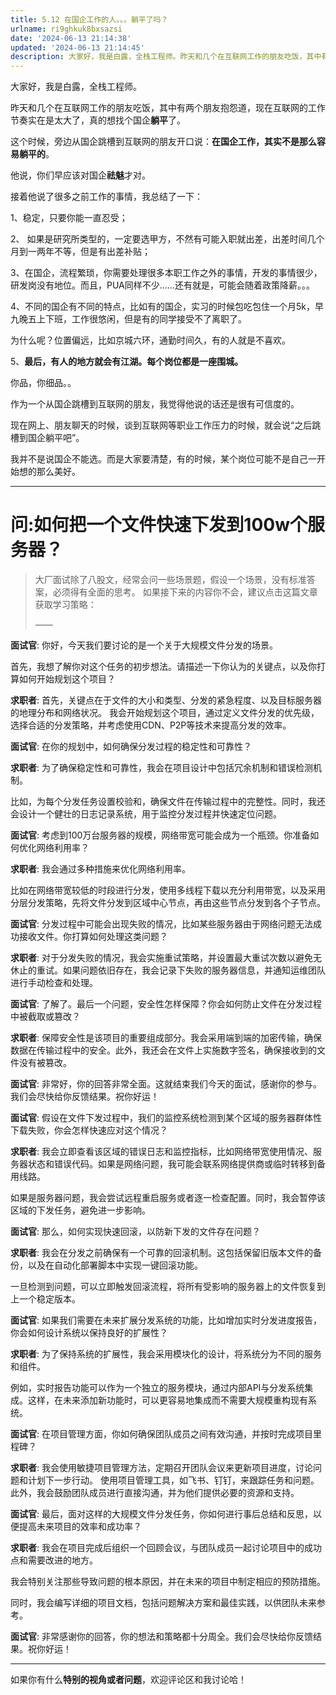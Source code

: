 ```yaml
---
title: 5.12 在国企工作的人。。。躺平了吗？
urlname: ri9ghkuk8bxsazsi
date: '2024-06-13 21:14:38'
updated: '2024-06-13 21:14:45'
description: 大家好，我是白露，全栈工程师。昨天和几个在互联网工作的朋友吃饭，其中有两个朋友抱怨道，现在互联网的工作节奏实在是太大了，真的想找个国企躺平了。这个时候，旁边从国企跳槽到互联网的朋友开口说：在国企工作，其实不是那么容易躺平的。他说，你们早应该对国企祛魅才对。接着他说了很多之前工作的事情，我总结了...
---
```

大家好，我是白露，全栈工程师。

昨天和几个在互联网工作的朋友吃饭，其中有两个朋友抱怨道，现在互联网的工作节奏实在是太大了，真的想找个国企**躺平**了。


这个时候，旁边从国企跳槽到互联网的朋友开口说：**在国企工作，其实不是那么容易躺平的**。

他说，你们早应该对国企**祛魅**才对。

接着他说了很多之前工作的事情，我总结了一下：

1、稳定，只要你能一直忍受；

2、 如果是研究所类型的，一定要选甲方，不然有可能入职就出差，出差时间几个月到一两年不等，但是有出差补贴；

3、在国企，流程繁琐，你需要处理很多本职工作之外的事情，开发的事情很少，研发岗没有地位。而且，PUA同样不少……还有就是，可能会随着政策降薪。。。

4、不同的国企有不同的特点，比如有的国企，实习的时候包吃包住一个月5k，早九晚五上下班，工作很悠闲，但是有的同学接受不了离职了。

为什么呢？位置偏远，比如京城六环，通勤时间久，有的人就是不喜欢。

5、**最后，有人的地方就会有江湖。每个岗位都是一座围城。**

你品，你细品。。

作为一个从国企跳槽到互联网的朋友，我觉得他说的话还是很有可信度的。

现在网上、朋友聊天的时候，谈到互联网等职业工作压力的时候，就会说“之后跳槽到国企躺平吧”。

我并不是说国企不能选。而是大家要清楚，有的时候，某个岗位可能不是自己一开始想的那么美好。

---

# 问:如何把一个文件快速下发到100w个服务器？
> 大厂面试除了八股文，经常会问一些场景题，假设一个场景，没有标准答案，必须得有全面的思考。
> 如果接下来的内容你不会，建议点击这篇文章获取学习策略：
> 
> ——

**面试官**: 你好，今天我们要讨论的是一个关于大规模文件分发的场景。

首先，我想了解你对这个任务的初步想法。请描述一下你认为的关键点，以及你打算如何开始规划这个项目？ 

**求职者**: 首先，关键点在于文件的大小和类型、分发的紧急程度、以及目标服务器的地理分布和网络状况。
我会开始规划这个项目，通过定义文件分发的优先级，选择合适的分发策略，并考虑使用CDN、P2P等技术来提高分发的效率。

**面试官**: 在你的规划中，如何确保分发过程的稳定性和可靠性？ 

**求职者**: 为了确保稳定性和可靠性，我会在项目设计中包括冗余机制和错误检测机制。

比如，为每个分发任务设置校验和，确保文件在传输过程中的完整性。同时，我还会设计一个健壮的日志记录系统，用于监控分发过程并快速定位问题。 

**面试官**: 考虑到100万台服务器的规模，网络带宽可能会成为一个瓶颈。你准备如何优化网络利用率？ 

**求职者**: 我会通过多种措施来优化网络利用率。

比如在网络带宽较低的时段进行分发，使用多线程下载以充分利用带宽，以及采用分层分发策略，先将文件分发到区域中心节点，再由这些节点分发到各个子节点。
 
**面试官**: 分发过程中可能会出现失败的情况，比如某些服务器由于网络问题无法成功接收文件。你打算如何处理这类问题？ 

**求职者**: 对于分发失败的情况，我会实施重试策略，并设置最大重试次数以避免无休止的重试。如果问题依旧存在，我会记录下失败的服务器信息，并通知运维团队进行手动检查和处理。 

**面试官**: 了解了。最后一个问题，安全性怎样保障？你会如何防止文件在分发过程中被截取或篡改？ 

**求职者**: 保障安全性是该项目的重要组成部分。我会采用端到端的加密传输，确保数据在传输过程中的安全。此外，我还会在文件上实施数字签名，确保接收到的文件没有被篡改。 

**面试官**: 非常好，你的回答非常全面。这就结束我们今天的面试，感谢你的参与。我们会尽快给你反馈结果。祝你好运！ 

**面试官**: 假设在文件下发过程中，我们的监控系统检测到某个区域的服务器群体性下载失败，你会怎样快速应对这个情况？ 

**求职者**: 我会立即查看该区域的错误日志和监控指标，比如网络带宽使用情况、服务器状态和错误代码。如果是网络问题，我可能会联系网络提供商或临时转移到备用线路。

如果是服务器问题，我会尝试远程重启服务或者逐一检查配置。同时，我会暂停该区域的下发任务，避免进一步影响。 

**面试官**: 那么，如何实现快速回滚，以防新下发的文件存在问题？ 

**求职者**: 我会在分发之前确保有一个可靠的回滚机制。这包括保留旧版本文件的备份，以及在自动化部署脚本中实现一键回滚功能。

一旦检测到问题，可以立即触发回滚流程，将所有受影响的服务器上的文件恢复到上一个稳定版本。 

**面试官**: 如果我们需要在未来扩展分发系统的功能，比如增加实时分发进度报告，你会如何设计系统以保持良好的扩展性？ 

**求职者**: 为了保持系统的扩展性，我会采用模块化的设计，将系统分为不同的服务和组件。

例如，实时报告功能可以作为一个独立的服务模块，通过内部API与分发系统集成。这样，在未来添加新功能时，可以更容易地集成而不需要大规模重构现有系统。 

**面试官**: 在项目管理方面，你如何确保团队成员之间有效沟通，并按时完成项目里程碑？ 

**求职者**: 我会使用敏捷项目管理方法，定期召开团队会议来更新项目进度，讨论问题和计划下一步行动。
使用项目管理工具，如飞书、钉钉，来跟踪任务和问题。
此外，我会鼓励团队成员进行直接沟通，并为他们提供必要的资源和支持。 

**面试官**: 最后，面对这样的大规模文件分发任务，你如何进行事后总结和反思，以便提高未来项目的效率和成功率？

**求职者**: 我会在项目完成后组织一个回顾会议，与团队成员一起讨论项目中的成功点和需要改进的地方。

我会特别关注那些导致问题的根本原因，并在未来的项目中制定相应的预防措施。

同时，我会编写详细的项目文档，包括问题解决方案和最佳实践，以供团队未来参考。 

**面试官**: 非常感谢你的回答，你的想法和策略都十分周全。我们会尽快给你反馈结果。祝你好运！

---

如果你有什么**特别的视角或者问题**，欢迎评论区和我讨论哈！

